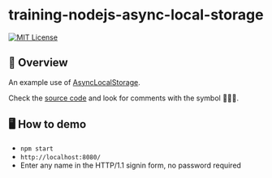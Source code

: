 # training-nodejs-async-local-storage

[![MIT License](https://img.shields.io/badge/License-MIT-yellow.svg)](https://opensource.org/licenses/MIT)

## 🍁 Overview

An example use of [AsyncLocalStorage](https://nodejs.org/api/async_context.html#class-asynclocalstorage).

Check the [source code](https://github.com/ArnaudBuchholz/training-nodejs-async-local-storage/blob/main/index.ts) and look for comments with the symbol 🧑🏼‍🏫.

## 🖥️ How to demo

* `npm start`
* `http://localhost:8080/`
* Enter any name in the HTTP/1.1 signin form, no password required
